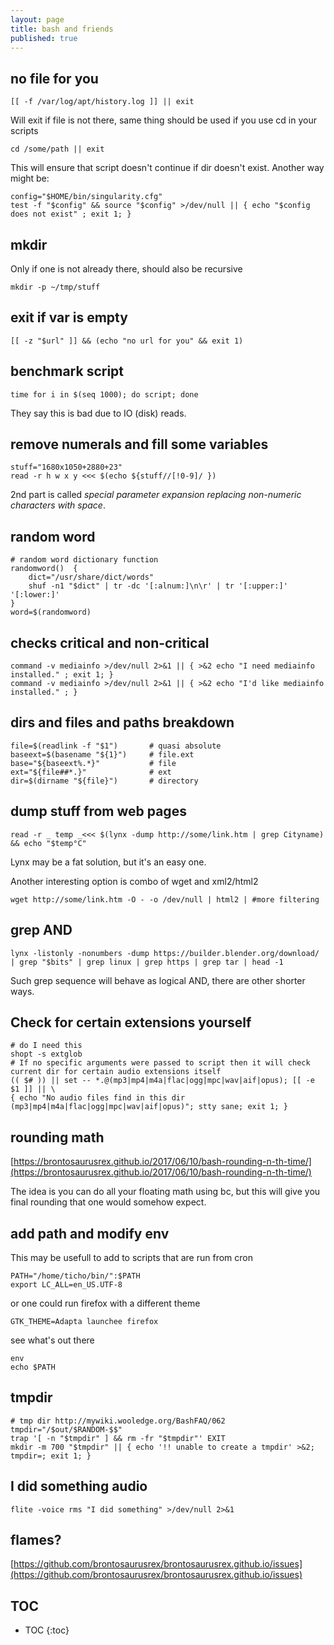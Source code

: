 ```yaml
---
layout: page
title: bash and friends
published: true
---
```


## no file for you

    [[ -f /var/log/apt/history.log ]] || exit
    
Will exit if file is not there, same thing should be used if you use cd in your scripts

    cd /some/path || exit
    
This will ensure that script doesn't continue if dir doesn't exist. Another way might be:

    config="$HOME/bin/singularity.cfg"
    test -f "$config" && source "$config" >/dev/null || { echo "$config does not exist" ; exit 1; }
    
## mkdir

Only if one is not already there, should also be recursive

    mkdir -p ~/tmp/stuff
    
## exit if var is empty

    [[ -z "$url" ]] && (echo "no url for you" && exit 1)

## benchmark script

    time for i in $(seq 1000); do script; done
    
They say this is bad due to IO (disk) reads.
    
## remove numerals and fill some variables

    stuff="1680x1050+2880+23"
    read -r h w x y <<< $(echo ${stuff//[!0-9]/ })
    
2nd part is called *special parameter expansion replacing non-numeric characters with space*.

## random word

    # random word dictionary function
    randomword()  {
        dict="/usr/share/dict/words"
        shuf -n1 "$dict" | tr -dc '[:alnum:]\n\r' | tr '[:upper:]' '[:lower:]'
    }
    word=$(randomword)
    
## checks critical and non-critical

    command -v mediainfo >/dev/null 2>&1 || { >&2 echo "I need mediainfo installed." ; exit 1; }
    command -v mediainfo >/dev/null 2>&1 || { >&2 echo "I'd like mediainfo installed." ; }

## dirs and files and paths breakdown

    file=$(readlink -f "$1")       # quasi absolute
    baseext=$(basename "${1}")     # file.ext
    base="${baseext%.*}"           # file
    ext="${file##*.}"              # ext
    dir=$(dirname "${file}")       # directory
    
## dump stuff from web pages

    read -r _ temp _<<< $(lynx -dump http://some/link.htm | grep Cityname) && echo "$temp°C"
    
Lynx may be a fat solution, but it's an easy one.

Another interesting option is combo of wget and xml2/html2

    wget http://some/link.htm -O - -o /dev/null | html2 | #more filtering
    
## grep AND

    lynx -listonly -nonumbers -dump https://builder.blender.org/download/ | grep "$bits" | grep linux | grep https | grep tar | head -1
    
Such grep sequence will behave as logical AND, there are other shorter ways.

## Check for certain extensions yourself

    # do I need this
    shopt -s extglob
    # If no specific arguments were passed to script then it will check current dir for certain audio extensions itself
    (( $# )) || set -- *.@(mp3|mp4|m4a|flac|ogg|mpc|wav|aif|opus); [[ -e $1 ]] || \
    { echo "No audio files find in this dir (mp3|mp4|m4a|flac|ogg|mpc|wav|aif|opus)"; stty sane; exit 1; }

## rounding math

[https://brontosaurusrex.github.io/2017/06/10/bash-rounding-n-th-time/](https://brontosaurusrex.github.io/2017/06/10/bash-rounding-n-th-time/)

The idea is you can do all your floating math using bc, but this will give you final rounding that one would somehow expect.

## add path and modify env

This may be usefull to add to scripts that are run from cron

    PATH="/home/ticho/bin/":$PATH
    export LC_ALL=en_US.UTF-8
    
or one could run firefox with a different theme

    GTK_THEME=Adapta launchee firefox
    
see what's out there

    env
    echo $PATH
    
## tmpdir

    # tmp dir http://mywiki.wooledge.org/BashFAQ/062
    tmpdir="/$out/$RANDOM-$$"
    trap '[ -n "$tmpdir" ] && rm -fr "$tmpdir"' EXIT
    mkdir -m 700 "$tmpdir" || { echo '!! unable to create a tmpdir' >&2; tmpdir=; exit 1; }
    
## I did something audio

    flite -voice rms "I did something" >/dev/null 2>&1
    
## flames?

[https://github.com/brontosaurusrex/brontosaurusrex.github.io/issues](https://github.com/brontosaurusrex/brontosaurusrex.github.io/issues)

## TOC

* TOC
{:toc}
